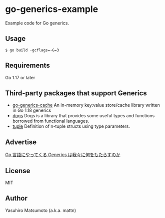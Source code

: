 # go-generics-example

Example code for Go generics.

## Usage

```
$ go build -gcflags=-G=3
```

## Requirements

Go 1.17 or later

## Third-party packages that support Generics

- [go-generics-cache](https://github.com/Code-Hex/go-generics-cache) An in-memory key:value store/cache library written in Go 1.18 generics
- [dogs](https://github.com/genkami/dogs) Dogs is a library that provides some useful types and functions borrowed from functional languages.
- [tuple](https://github.com/makiuchi-d/tuple) Definition of n-tuple structs using type parameters.

## Advertise

[Go 言語にやってくる Generics は我々に何をもたらすのか](https://zenn.dev/mattn/books/4c7de85ec42cb44cf285)

## License

MIT

## Author

Yasuhiro Matsumoto (a.k.a. mattn)
